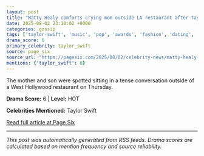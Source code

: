 ```yaml
---
layout: post
title: "Matty Healy comforts crying mom outside LA restaurant after Taylor Swift jab"
date: 2025-08-02 23:18:02 +0000
categories: gossip
tags: ['taylor-swift', 'music', 'pop', 'awards', 'fashion', 'dating', 'source-page_six', 'drama-hot']
drama_score: 6
primary_celebrity: taylor_swift
source: page_six
source_url: "https://pagesix.com/2025/08/02/celebrity-news/matty-healy-comforts-crying-mom-outside-la-restaurant-after-taylor-swift-jab/"
mentions: {'taylor_swift': 6}
---
```


The mother and son were spotted sitting in a tense conversation outside of a West Hollywood restaurant on Thursday.

**Drama Score:** 6 | **Level:** HOT

**Celebrities Mentioned:** Taylor Swift

[Read full article at Page Six](https://pagesix.com/2025/08/02/celebrity-news/matty-healy-comforts-crying-mom-outside-la-restaurant-after-taylor-swift-jab/)

---
*This post was automatically generated from RSS feeds. Drama scores are calculated based on mention frequency and source reliability.*
